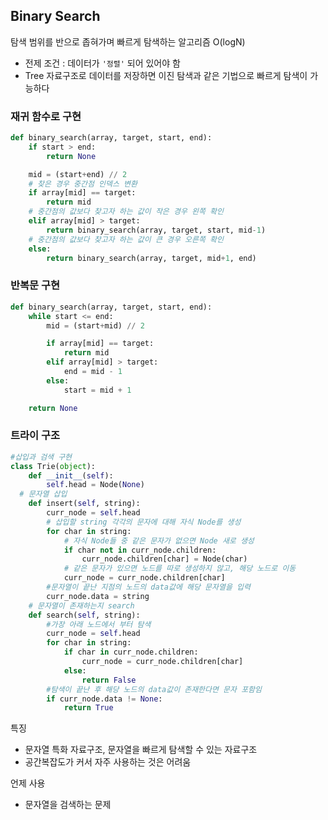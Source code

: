 ## Binary Search

탐색 범위를 반으로 좁혀가며 빠르게 탐색하는 알고리즘 O(logN)

- 전제 조건 : 데이터가 `'정렬'` 되어 있어야 함
- Tree 자료구조로 데이터를 저장하면 이진 탐색과 같은 기법으로 빠르게 탐색이 가능하다

### 재귀 함수로 구현

```python
def binary_search(array, target, start, end):
    if start > end:
        return None

    mid = (start+end) // 2
    # 찾은 경우 중간점 인덱스 변환
    if array[mid] == target:
        return mid
    # 중간점의 값보다 찾고자 하는 값이 작은 경우 왼쪽 확인
    elif array[mid] > target:
        return binary_search(array, target, start, mid-1)
    # 중간점의 값보다 찾고자 하는 값이 큰 경우 오른쪽 확인
    else:
        return binary_search(array, target, mid+1, end)
```

### 반복문 구현

```python
def binary_search(array, target, start, end):
    while start <= end:
        mid = (start+mid) // 2

        if array[mid] == target:
            return mid
        elif array[mid] > target:
            end = mid - 1
        else:
            start = mid + 1

    return None
```

### 트라이 구조

```python
#삽입과 검색 구현
class Trie(object):
    def __init__(self):
        self.head = Node(None)
  # 문자열 삽입
    def insert(self, string):
        curr_node = self.head
        # 삽입할 string 각각의 문자에 대해 자식 Node를 생성
        for char in string:
            # 자식 Node들 중 같은 문자가 없으면 Node 새로 생성
            if char not in curr_node.children:
                curr_node.children[char] = Node(char)
            # 같은 문자가 있으면 노드를 따로 생성하지 않고, 해당 노드로 이동
            curr_node = curr_node.children[char]
        #문자열이 끝난 지점의 노드의 data값에 해당 문자열을 입력
        curr_node.data = string
    # 문자열이 존재하는지 search
    def search(self, string):
        #가장 아래 노드에서 부터 탐색
        curr_node = self.head
        for char in string:
            if char in curr_node.children:
                curr_node = curr_node.children[char]
            else:
                return False
        #탐색이 끝난 후 해당 노드의 data값이 존재한다면 문자 포함임
        if curr_node.data != None:
            return True
```

특징

- 문자열 특화 자료구조, 문자열을 빠르게 탐색할 수 있는 자료구조
- 공간복잡도가 커서 자주 사용하는 것은 어려움

언제 사용

- 문자열을 검색하는 문제
